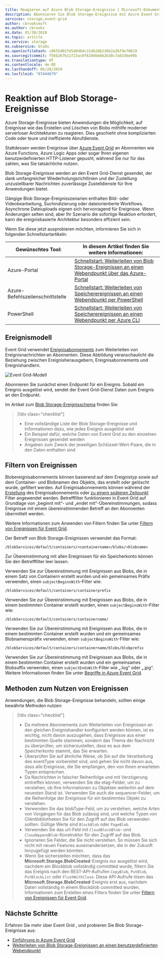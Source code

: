 ```yaml
---
title: Reagieren auf Azure Blob Storage-Ereignisse | Microsoft-Dokumentation
description: Abonnieren Sie Blob Storage-Ereignisse mit Azure Event Grid.
services: storage,event-grid
author: cbrooksmsft
ms.author: cbrooks
ms.date: 01/30/2018
ms.topic: article
ms.service: storage
ms.subservice: blobs
ms.openlocfilehash: c0655d02fd5d0d64c22db286236b2a26f9e70619
ms.sourcegitcommit: f56b267b11f23ac8f6284bb662b38c7a8336e99b
ms.translationtype: HT
ms.contentlocale: de-DE
ms.lasthandoff: 06/28/2019
ms.locfileid: "67444679"
---
```

# <a name="reacting-to-blob-storage-events"></a>Reaktion auf Blob Storage-Ereignisse

Azure Storage-Ereignisse bieten Anwendungen die Möglichkeit, auf Ereignisse wie das Erstellen und Löschen von Blobs mithilfe moderner serverloser Architekturen zu reagieren. Dies geschieht ohne komplizierten Code oder teure und ineffiziente Abrufdienste.

Stattdessen werden Ereignisse über [Azure Event Grid](https://azure.microsoft.com/services/event-grid/) an Abonnenten wie Azure Functions, Azure Logic Apps oder sogar Ihren eigenen benutzerdefinierten HTTP-Listener gepusht, während Sie nur für das zahlen, was Sie tatsächliche nutzen.

Blob Storage-Ereignisse werden an den Event Grid-Dienst gesendet, der dank umfangreicher Wiederholungsrichtlinien und der Zustellung unzustellbarer Nachrichten zuverlässige Zustelldienste für Ihre Anwendungen bietet.

Gängige Blob Storage-Ereignisszenarien enthalten Bild- oder Videobearbeitung, Suchindizierung oder dateiorientierte Workflows. Asynchrone Dateiuploads eignen sich hervorragend für Ereignisse. Wenn Änderungen selten sind, aber Ihr Szenario die sofortige Reaktion erfordert, kann die ereignisbasierte Architektur besonders effizient sein.

Wenn Sie diese jetzt ausprobieren möchten, informieren Sie sich in folgenden Schnellstartartikeln:

|Gewünschtes Tool:    |In diesem Artikel finden Sie weitere Informationen: |
|--|-|
|Azure-Portal    |[Schnellstart: Weiterleiten von Blob Storage-Ereignissen an einen Webendpunkt über das Azure-Portal](https://docs.microsoft.com/azure/event-grid/blob-event-quickstart-portal?toc=%2fazure%2fstorage%2fblobs%2ftoc.json)|
|Azure-Befehlszeilenschnittstelle    |[Schnellstart: Weiterleiten von Speicherereignissen an einen Webendpunkt per PowerShell](https://docs.microsoft.com/azure/storage/blobs/storage-blob-event-quickstart-powershell?toc=%2fazure%2fstorage%2fblobs%2ftoc.json)|
|PowerShell    |[Schnellstart: Weiterleiten von Speicherereignissen an einen Webendpunkt per Azure CLI](https://docs.microsoft.com/azure/storage/blobs/storage-blob-event-quickstart?toc=%2fazure%2fstorage%2fblobs%2ftoc.json)|

## <a name="the-event-model"></a>Ereignismodell

Event Grid verwendet [Ereignisabonnements](../../event-grid/concepts.md#event-subscriptions) zum Weiterleiten von Ereignisnachrichten an Abonnenten. Diese Abbildung veranschaulicht die Beziehung zwischen Ereignisherausgebern, Ereignisabonnements und Ereignishandlern.

![Event Grid-Modell](./media/storage-blob-event-overview/event-grid-functional-model.png)

Abonnieren Sie zunächst einen Endpunkt für ein Ereignis. Sobald ein Ereignis ausgelöst wird, sendet der Event Grid-Dienst Daten zum Ereignis an den Endpunkt.

Im Artikel zum [Blob Storage-Ereignisschema](../../event-grid/event-schema-blob-storage.md?toc=%2fazure%2fstorage%2fblobs%2ftoc.json) finden Sie:

> [!div class="checklist"]
> * Eine vollständige Liste der Blob Storage-Ereignisse und Informationen dazu, wie jedes Ereignis ausgelöst wird
> * Ein Beispiel dafür, welche Daten von Event Grid zu den einzelnen Ereignissen gesendet werden
> * Angaben zum Zweck der jeweiligen Schlüssel-Wert-Paare, die in den Daten enthalten sind

## <a name="filtering-events"></a>Filtern von Ereignissen

Blobereignisabonnements können basierend auf dem Ereignistyp sowie auf dem Container- und Blobnamen des Objekts, das erstellt oder gelöscht wurde, gefiltert werden.  Auf Ereignisabonnements können während der [Erstellung](/cli/azure/eventgrid/event-subscription?view=azure-cli-latest) des Ereignisabonnements oder [zu einem späteren Zeitpunkt](/cli/azure/eventgrid/event-subscription?view=azure-cli-latest) Filter angewendet werden. Betrefffilter funktionieren in Event Grid auf Grundlage von „beginnt mit“- und „endet mit“-Übereinstimmungen, sodass Ereignisse mit einem übereinstimmenden Betreff an den Abonnenten übermittelt werden.

Weitere Informationen zum Anwenden von Filtern finden Sie unter [Filtern von Ereignissen für Event Grid](https://docs.microsoft.com/azure/event-grid/how-to-filter-events).

Der Betreff von Blob Storage-Ereignissen verwendet das Format:

```
/blobServices/default/containers/<containername>/blobs/<blobname>
```

Zur Übereinstimmung mit allen Ereignissen für ein Speicherkonto können Sie den Betrefffilter leer lassen.

Verwenden Sie zur Übereinstimmung mit Ereignissen aus Blobs, die in einem Satz von Containern erstellt wurden und ein gemeinsames Präfix verwenden, einen `subjectBeginsWith`-Filter wie:

```
/blobServices/default/containers/containerprefix
```

Verwenden Sie zur Übereinstimmung mit Ereignissen aus Blobs, die in einem bestimmten Container erstellt wurden, einen `subjectBeginsWith`-Filter wie:

```
/blobServices/default/containers/containername/
```

Verwenden Sie zur Übereinstimmung mit Ereignissen aus Blobs, die in einem bestimmten Container erstellt wurden und ein gemeinsames Blobnamenspräfix verwenden, einen `subjectBeginsWith`-Filter wie:

```
/blobServices/default/containers/containername/blobs/blobprefix
```

Verwenden Sie zur Übereinstimmung mit Ereignissen aus Blobs, die in einem bestimmten Container erstellt wurden und ein gemeinsames Blobsuffix verwenden, einen `subjectEndsWith`-Filter wie „.log“ oder „.jpg“. Weitere Informationen finden Sie unter [Begriffe in Azure Event Grid](../../event-grid/concepts.md#event-subscriptions).

## <a name="practices-for-consuming-events"></a>Methoden zum Nutzen von Ereignissen

Anwendungen, die Blob Storage-Ereignisse behandeln, sollten einige bewährte Methoden nutzen:
> [!div class="checklist"]
> * Da mehrere Abonnements zum Weiterleiten von Ereignissen an den gleichen Ereignishandler konfiguriert werden können, ist es wichtig, nicht davon auszugehen, dass Ereignisse aus einer bestimmten Quelle stammen, sondern das Thema der Nachricht zu überprüfen, um sicherzustellen, dass es aus dem Speicherkonto stammt, das Sie erwarten.
> * Überprüfen Sie auf ähnliche Weise, ob Sie auf die Verarbeitung des eventType vorbereitet sind, und gehen Sie nicht davon aus, dass alle Ereignisse, die Sie empfangen, den von Ihnen erwarteten Typen entsprechen.
> * Da Nachrichten in falscher Reihenfolge und mit Verzögerung eintreffen können, verwenden Sie die etag-Felder, um zu verstehen, ob Ihre Informationen zu Objekten weiterhin auf dem neuesten Stand ist.  Verwenden Sie auch die sequencer-Felder, um die Reihenfolge der Ereignisse für ein bestimmtes Objekt zu verstehen.
> * Verwenden Sie das blobType-Feld, um zu verstehen, welche Arten von Vorgängen für das Blob zulässig sind, und welche Typen von Clientbibliotheken Sie für den Zugriff auf das Blob verwenden sollten. Gültige Werte sind `BlockBlob` oder `PageBlob`. 
> * Verwenden Sie das url-Feld mit `CloudBlockBlob`- und `CloudAppendBlob`-Konstruktor für den Zugriff auf das Blob.
> * Ignorieren Sie Felder, die Sie nicht verstehen. So müssen Sie sich nicht mit neuen Features auseinandersetzen, die in der Zukunft hinzugefügt werden könnten.
> * Wenn Sie sicherstellen möchten, dass das **Microsoft.Storage.BlobCreated**-Ereignis nur ausgelöst wird, nachdem ein Blockblob vollständig committed wurde, filtern Sie das Ereignis nach den REST-API-Aufrufen `CopyBlob`, `PutBlob`, `PutBlockList` oder `FlushWithClose`. Diese API-Aufrufe lösen das **Microsoft.Storage.BlobCreated**-Ereignis erst aus, nachdem Daten vollständig in einem Blockblob committed wurden. Informationen zum Erstellen eines Filters finden Sie unter [Filtern von Ereignissen für Event Grid](https://docs.microsoft.com/azure/event-grid/how-to-filter-events).


## <a name="next-steps"></a>Nächste Schritte

Erfahren Sie mehr über Event Grid , und probieren Sie Blob Storage-Ereignisse aus:

- [Einführung in Azure Event Grid](../../event-grid/overview.md)
- [Weiterleiten von Blob Storage-Ereignissen an einen benutzerdefinierten Webendpunkt](storage-blob-event-quickstart.md)
